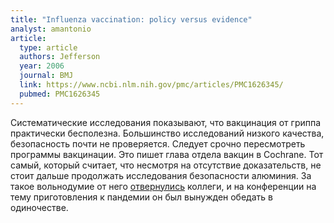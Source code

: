 ```yaml
---
title: "Influenza vaccination: policy versus evidence"
analyst: amantonio
article:
  type: article
  authors: Jefferson
  year: 2006
  journal: BMJ
  link: https://www.ncbi.nlm.nih.gov/pmc/articles/PMC1626345/
  pubmed: PMC1626345
---
```


Систематические исследования показывают, что вакцинация от гриппа практически бесполезна. Большинство исследований низкого качества, безопасность почти не проверяется. Следует срочно пересмотреть программы вакцинации.
Это пишет глава отдела вакцин в Cochrane. Тот самый, который считает, что несмотря на отсутствие доказательств, не стоит дальше продолжать исследования безопасности алюминия.
За такое вольнодумие от него [отвернулись](https://www.theatlantic.com/magazine/archive/2009/11/does-the-vaccine-matter/307723) коллеги, и на конференции на тему приготовления к пандемии он был вынужден обедать в одиночестве.
